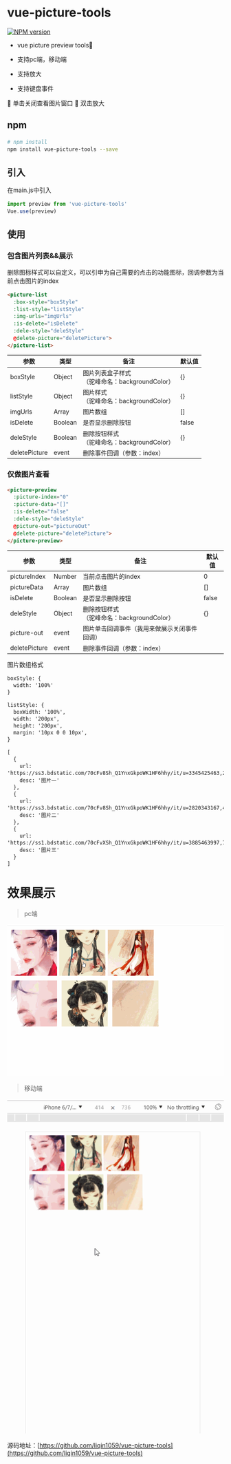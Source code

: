 # vue-picture-tools
[![NPM version](https://img.shields.io/npm/v/vue-picture-tools.svg)](https://www.npmjs.com/package/vue-picture-tools)

-  vue picture preview tools👫

-  支持pc端，移动端

-  支持放大

-  支持键盘事件

🙋 单击关闭查看图片窗口
🙋 双击放大

## npm

``` bash
# npm install
npm install vue-picture-tools --save
```
## 引入

在main.js中引入

```js
import preview from 'vue-picture-tools'
Vue.use(preview)
```

## 使用

###  包含图片列表&&展示

删除图标样式可以自定义，可以引申为自己需要的点击的功能图标，回调参数为当前点击图片的index

``` html
<picture-list
  :box-style="boxStyle"
  :list-style="listStyle"
  :img-urls="imgUrls"
  :is-delete="isDelete"
  :dele-style="deleStyle"
  @delete-picture="deletePicture">
</picture-list>
```
| 参数 | 类型 | 备注 | 默认值 |
|  ------ | ------ | ------ | ------ |
| boxStyle | Object | 图片列表盒子样式<br>（驼峰命名：backgroundColor） | {} |
| listStyle | Object | 图片样式<br>（驼峰命名：backgroundColor） | {} |
| imgUrls | Array | 图片数组 | [] |
| isDelete | Boolean | 是否显示删除按钮 | false |
| deleStyle | Boolean | 删除按钮样式<br>（驼峰命名：backgroundColor） | {} |
| deletePicture | event | 删除事件回调（参数：index） |  |

###  仅做图片查看

``` html
<picture-preview
  :picture-index="0"
  :picture-data="[]"
  :is-delete="false"
  :dele-style="deleStyle"
  @picture-out="pictureOut"
  @delete-picture="deletePicture">
</picture-preview>
```

| 参数 | 类型 | 备注 | 默认值 |
|  ------ | ------ | ------ | ------ |
| pictureIndex | Number | 当前点击图片的index | 0 |
| pictureData | Array | 图片数组 | [] |
| isDelete | Boolean | 是否显示删除按钮 | false |
| deleStyle | Object | 删除按钮样式<br>（驼峰命名：backgroundColor） | {} |
| picture-out | event | 图片单击回调事件（我用来做展示关闭事件回调） |  |
| deletePicture | event | 删除事件回调（参数：index） |  |

图片数组格式

```
boxStyle: {
  width: '100%'
}
```

```
listStyle: {
  boxWidth: '100%',
  width: '200px',
  height: '200px',
  margin: '10px 0 0 10px',
}
```

```
[
  {
    url: 'https://ss3.bdstatic.com/70cFv8Sh_Q1YnxGkpoWK1HF6hhy/it/u=3345425463,2829351688&fm=26&gp=0.jpg',
    desc: '图片一'
  },
  {
    url: 'https://ss3.bdstatic.com/70cFv8Sh_Q1YnxGkpoWK1HF6hhy/it/u=2820343167,442028568&fm=26&gp=0.jpg',
    desc: '图片二'
  },
  {
    url: 'https://ss1.bdstatic.com/70cFvXSh_Q1YnxGkpoWK1HF6hhy/it/u=3885463997,795370374&fm=26&gp=0.jpg',
    desc: '图片三'
  }
]
```

# 效果展示

> pc端

![avatar](/static/pc.gif)

> 移动端

![avatar](/static/moblie.gif)

源码地址：[https://github.com/liqin1059/vue-picture-tools](https://github.com/liqin1059/vue-picture-tools)

